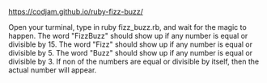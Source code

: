 https://codjam.github.io/ruby-fizz-buzz/

Open your turminal, type in ruby fizz_buzz.rb, and wait for the magic to happen. The word "FizzBuzz" should show up if any number is equal or divisible by 15. The word "Fizz" should show up if any number is equal or divisible by 5. The word "Buzz" should show up if any number is equal or divisible by 3. If non of the numbers are equal or divisible by itself, then the actual number will appear.
